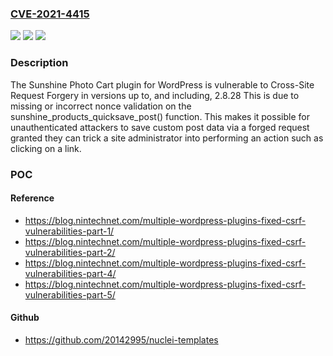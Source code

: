 ### [CVE-2021-4415](https://cve.mitre.org/cgi-bin/cvename.cgi?name=CVE-2021-4415)
![](https://img.shields.io/static/v1?label=Product&message=Sunshine%20Photo%20Cart&color=blue)
![](https://img.shields.io/static/v1?label=Version&message=*%3C%3D%202.8.28%20&color=brighgreen)
![](https://img.shields.io/static/v1?label=Vulnerability&message=CWE-352%20Cross-Site%20Request%20Forgery%20(CSRF)&color=brighgreen)

### Description

The Sunshine Photo Cart plugin for WordPress is vulnerable to Cross-Site Request Forgery in versions up to, and including, 2.8.28 This is due to missing or incorrect nonce validation on the sunshine_products_quicksave_post() function. This makes it possible for unauthenticated attackers to save custom post data via a forged request granted they can trick a site administrator into performing an action such as clicking on a link.

### POC

#### Reference
- https://blog.nintechnet.com/multiple-wordpress-plugins-fixed-csrf-vulnerabilities-part-1/
- https://blog.nintechnet.com/multiple-wordpress-plugins-fixed-csrf-vulnerabilities-part-2/
- https://blog.nintechnet.com/multiple-wordpress-plugins-fixed-csrf-vulnerabilities-part-4/
- https://blog.nintechnet.com/multiple-wordpress-plugins-fixed-csrf-vulnerabilities-part-5/

#### Github
- https://github.com/20142995/nuclei-templates

